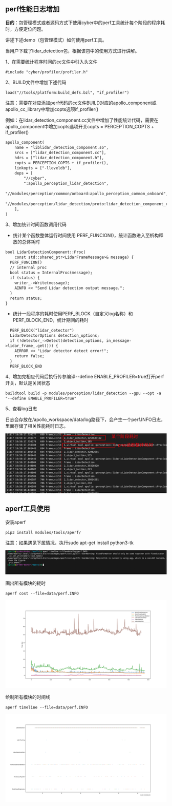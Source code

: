 ## perf性能日志增加

**目的**：包管理模式或者源码方式下使用cyber中的perf工具统计每个阶段的程序耗时，方便定位问题。

讲述下述demo（包管理模式）如何使用perf工具。

当用户下载了lidar_detection包，根据该包中的使用方式进行讲解。

1、在需要统计程序时间的cc文件中引入头文件

```plain
#include "cyber/profiler/profiler.h"
```

2、BUILD文件中增加下述代码

```plain
load("//tools/platform:build_defs.bzl", "if_profiler")
```

注意：需要在对应添加perf代码的cc文件BUILD对应的apollo_component或apollo_cc_library中增加copts选项if_profiler()

例如：在lidar_detection_component.cc文件中增加了性能统计代码，需要在apollo_component中增加copts选项开关copts = PERCEPTION_COPTS + if_profiler()

```plain
apollo_component(
    name = "liblidar_detection_component.so",
    srcs = ["lidar_detection_component.cc"],
    hdrs = ["lidar_detection_component.h"],
    copts = PERCEPTION_COPTS + if_profiler(),
    linkopts = ["-lleveldb"],
    deps = [
        "//cyber",
        ":apollo_perception_lidar_detection",
        "//modules/perception/common/onboard:apollo_perception_common_onboard",
        "//modules/perception/lidar_detection/proto:lidar_detection_component_config_cc_proto",
    ],
)
```

3、增加统计时间函数调用代码

- 统计某个函数整体运行时间使用  PERF_FUNCION()，统计函数进入至析构释放的总体耗时

```plain
bool LidarDetectionComponent::Proc(
    const std::shared_ptr<LidarFrameMessage>& message) {
  PERF_FUNCION()
  // internal proc
  bool status = InternalProc(message);
  if (status) {
    writer_->Write(message);
    AINFO << "Send Lidar detection output message.";
  }
  return status;
}
```

- 统计一段程序的耗时使用PERF_BLOCK（自定义log名称）和PERF_BLOCK_END，统计期间的耗时

```plain
  PERF_BLOCK("lidar_detector")
  LidarDetectorOptions detection_options;
  if (!detector_->Detect(detection_options, in_message->lidar_frame_.get())) {
    AERROR << "Lidar detector detect error!";
    return false;
  }
  PERF_BLOCK_END
```

4、增加完相应代码后执行传参编译--define ENABLE_PROFILER=true打开perf开关，默认是关闭状态

```plain
buildtool build -p modules/perception/lidar_detection --gpu --opt -a "--define ENABLE_PROFILER=true"
```

5、查看log日志

日志会存放在/apollo_workspace/data/log路径下，会产生一个perf.INFO日志，里面存储了相关性能耗时日志。

![img](./日志阶段耗时.png)

## aperf工具使用

安装aperf

```plain
pip3 install modules/tools/aperf/
```

注意：如果遇见下属情况，执行sudo apt-get install python3-tk

![img](./安装错误提示.png)

画出所有模块的耗时

```plain
aperf cost --file=data/perf.INFO
```

![img](./timecost.png)

绘制所有模块的时间线

```plain
aperf timeline --file=data/perf.INFO
```

![img](./timeline.png )